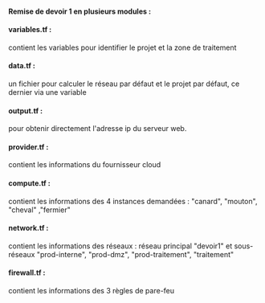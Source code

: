 #### Remise de devoir 1 en plusieurs modules :

#### variables.tf :
contient les variables pour identifier le projet et la zone de traitement

#### data.tf :
un fichier pour calculer le réseau par défaut et le projet par défaut, ce dernier via une variable

#### output.tf :
pour obtenir directement l'adresse ip du serveur web.

#### provider.tf :
contient les informations du fournisseur cloud

#### compute.tf :
contient les informations des 4 instances demandées : "canard", "mouton", "cheval" ,"fermier"

#### network.tf :
contient les informations des réseaux : réseau principal "devoir1" et sous-réseaux "prod-interne", "prod-dmz", "prod-traitement", "traitement"

#### firewall.tf :  
contient les informations des 3 règles de pare-feu
